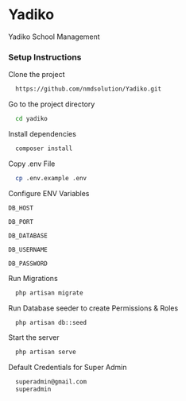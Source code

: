 # Yadiko

Yadiko School Management

### Setup Instructions

Clone the project

```bash
  https://github.com/nmdsolution/Yadiko.git
```

Go to the project directory

```bash
  cd yadiko
```

Install dependencies

```bash
  composer install
```

Copy .env File

```bash
  cp .env.example .env
```

Configure ENV Variables

`DB_HOST`

`DB_PORT`

`DB_DATABASE`

`DB_USERNAME`

`DB_PASSWORD`

Run Migrations

```bash
  php artisan migrate
```

Run Database seeder to create Permissions & Roles

```bash
  php artisan db::seed
```

Start the server

```bash
  php artisan serve
```

Default Credentials for Super Admin

```bash
  superadmin@gmail.com
  superadmin
```
